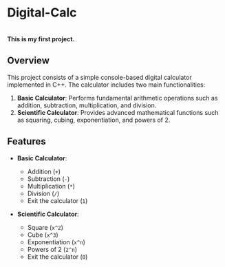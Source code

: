 # Digital-Calc 
<br><strong> This is my first project.</strong>

## Overview

This project consists of a simple console-based digital calculator implemented in C++. The calculator includes two main functionalities:

1. **Basic Calculator**: Performs fundamental arithmetic operations such as addition, subtraction, multiplication, and division.
2. **Scientific Calculator**: Provides advanced mathematical functions such as squaring, cubing, exponentiation, and powers of 2.

## Features

- **Basic Calculator**:
  - Addition (`+`)
  - Subtraction (`-`)
  - Multiplication (`*`)
  - Division (`/`)
  - Exit the calculator (`1`)

- **Scientific Calculator**:
  - Square (`x^2`)
  - Cube (`x^3`)
  - Exponentiation (`x^n`)
  - Powers of 2 (`2^n`)
  - Exit the calculator (`0`)


